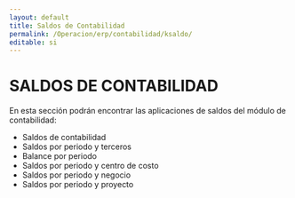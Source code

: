```yaml
---
layout: default
title: Saldos de Contabilidad
permalink: /Operacion/erp/contabilidad/ksaldo/
editable: si
---
```


# SALDOS DE CONTABILIDAD

En esta sección podrán encontrar las aplicaciones de saldos del módulo de contabilidad:

- Saldos de contabilidad
- Saldos por periodo y terceros
- Balance por periodo 
- Saldos por periodo y centro de costo
- Saldos por periodo y negocio
- Saldos por periodo y proyecto
